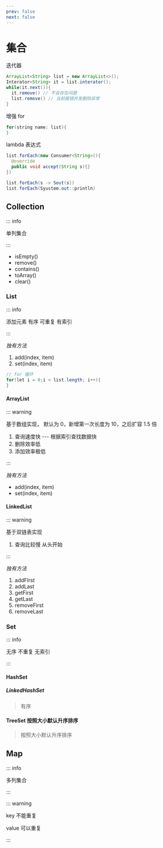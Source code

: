 ```yaml
---
prev: false
next: false
---
```

# 集合

迭代器

```java
ArrayList<String> list = new ArrayList<>();
Interator<String> it = list.interator();
while(it.next()){
  it.remove() // 不会存在问题
  list.remove() // 当前报错并发删除异常
}
```

增强 for

```java
for(string name: list){
}
```

lambda 表达式

```java
list.forEach(new Consumer<String>(){
  @override
  public void accept(String s){}
})

list.forEach(s -> Sout(s))
list.forEach(Syustem.out::println)
```

## Collection

::: info

单列集合

:::

* isEmpty()
* remove()
* contains()
* toArray()
* clear()

### List

::: info

添加元素 有序 可重复 有索引

:::

*独有方法*

1. add(index, item)
2. set(index, item)

```java
// for 循环
for(let i = 0;i < list.length; i++){
}
```

#### ArrayList

::: warning

基于数组实现， 默认为 0，新增第一次长度为 10，之后扩容 1.5 倍

1. 查询速度快 --- 根据索引查找数据快
2. 删除效率低
3. 添加效率极低

:::

*独有方法*

* add(index, item)
* set(index, item)

#### LinkedList

::: warning

基于双链表实现

1. 查询比较慢 从头开始

:::

*独有方法*

1. addFIrst
2. addLast
3. getFirst
4. getLast
5. removeFirst
6. removeLast

### Set

::: info

无序 不重复 无索引

:::

#### HashSet

##### LinkedHashSet

> 有序

#### TreeSet 按照大小默认升序排序

> 按照大小默认升序排序

## Map

::: info

多列集合

:::

::: warning

key 不能重复

value 可以重复

:::

